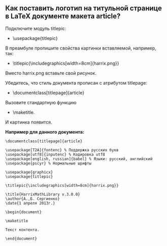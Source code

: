 ## Как поставить логотип на титульной странице в LaTeX документе макета article?

Подключите модуль titlepic:

- \usepackage{titlepic}

В преамбуле пропишите свойства картинки вставляемой, например, так:

- \titlepic{\includegraphics[width=8cm]{harrix.png}}

Вместо harrix.png вставьте свой рисунок.

Убедитесь, что стиль документа прописан с атрибутом titlepage:

- \documentclass[titlepage]{article}

Вызовите стандартную функцию 

- \maketitle.

И картинка появится.

**Например для данного документа:**
```
\documentclass[titlepage]{article}

\usepackage[T2A]{fontenc} % Поддержка русских букв
\usepackage[utf8]{inputenc} % Кодировка utf8
\usepackage[english, russian]{babel} % Языки: русский, английский
\usepackage{pscyr} % Нормальные шрифты

\usepackage{graphicx}
\usepackage{titlepic}

\titlepic{\includegraphics[width=8cm]{harrix.png}}

\title{HarrixMathLibrary v.3.0.0}
\author{А.,Б. Сергиенко}
\date{1 апреля 2013г.}

\begin{document}

\maketitle

Текст контента.

\end{document}

```


